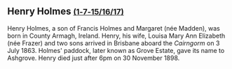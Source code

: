 ## Henry Holmes <small>[(1‑7‑15/16/17)](https://brisbane.discovereverafter.com/profile/31771265 "Go to Memorial Information" )</small>

Henry Holmes, a son of Francis Holmes and Margaret (née Madden), was born in County Armagh, Ireland. Henry, his wife, Louisa Mary Ann Elizabeth (née Frazer) and two sons arrived in Brisbane aboard the *Cairngorm* on 3 July 1863. Holmes' paddock, later known as Grove Estate, gave its name to Ashgrove. Henry died just after 6pm on 30 November 1898.
